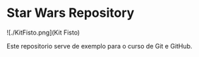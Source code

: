 # Star Wars Repository

![./KitFisto.png](Kit Fisto)

Este repositorio serve de exemplo para o curso de Git e GitHub.
